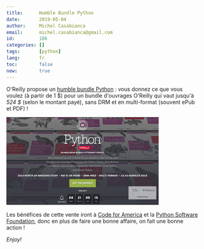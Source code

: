 ```yaml
---
title:      Humble Bundle Python
date:       2019-05-04
author:     Michel Casabianca
email:      michel.casabianca@gmail.com
id:         186
categories: []
tags:       [python]
lang:       fr
toc:        false
new:        true
---
```


O'Reilly propose un [humble bundle Python](https://www.humblebundle.com/books/python-oreilly-books) : vous donnez ce que vous voulez (à partir de 1 $) pour un bundle d'ouvrages O'Reilly qui vaut jusqu'à *524 $* (selon le montant payé), sans DRM et en multi-format (souvent ePub et PDF) !

<!--more-->

![](bundle-python.png)

Les bénéfices de cette vente iront à [Code for America](https://www.codeforamerica.org/) et la [Python Software Foundation](https://www.python.org/psf/), donc en plus de faire une bonne affaire, on fait une bonne action !

*Enjoy!*
